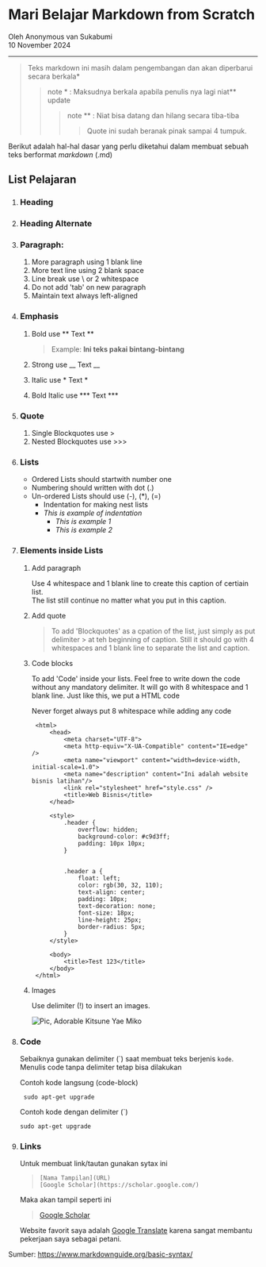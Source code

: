 # Mari Belajar Markdown from Scratch
Oleh Anonymous van Sukabumi  
10 November 2024
***

>Teks markdown ini masih dalam pengembangan dan akan diperbarui secara berkala*
>>note * : Maksudnya berkala apabila penulis nya lagi niat** update
>>> note ** : Niat bisa datang dan hilang secara tiba-tiba
>>>> Quote ini sudah beranak pinak sampai 4 tumpuk.

Berikut adalah hal-hal dasar yang perlu diketahui dalam membuat sebuah teks berformat *markdown* (.md)


## List Pelajaran
1. ### Heading
2. ### Heading Alternate
3. ### Paragraph: 
    1. More paragraph using 1 blank line
    1. More text line using 2 blank space
    1. Line break use \ or 2 whitespace
    1. Do not add 'tab' on new paragraph
    1. Maintain text always left-aligned
    
4. ### Emphasis 
    1. Bold use ** Text **

        > Example: **Ini teks pakai bintang-bintang**

    1. Strong use __ Text __
    1. Italic use  * Text *
    1. Bold Italic use *** Text ***

5.  ### Quote 
    1. Single Blockquotes use >
    1. Nested Blockquotes use >>>

6. ### Lists
    + Ordered Lists should startwith number one
    + Numbering should written with dot (.)
    + Un-ordered Lists should use (-), (*), (=)
        + Indentation for making nest lists
        + *This is example of indentation*
            + *This is example 1*
            * *This is example 2*
7. ### Elements inside Lists
    1. Add paragraph

        Use 4 whitespace and 1 blank line to create this caption of certiain list.\
        The list still continue no matter what you put in this caption.  

    1. Add quote

        > To add 'Blockquotes' as a cpation of the list, just simply as put delimiter > at teh beginning of caption. Still it should go with 4 whitespaces and 1 blank line to separate the list and caption.

    1. Code blocks

        To add 'Code' inside your lists. Feel free to write down the code without any mandatory delimiter. It will go with 8 whitespace and 1 blank line. Just like this, we put a HTML code

        Never forget always put 8 whitespace while adding any code 

            <html>
                <head>
                    <meta charset="UTF-8">
                    <meta http-equiv="X-UA-Compatible" content="IE=edge" />
                    <meta name="viewport" content="width=device-width, initial-scale=1.0">
                    <meta name="description" content="Ini adalah website bisnis latihan"/>
                    <link rel="stylesheet" href="style.css" />
                    <title>Web Bisnis</title>
                </head>

                <style>
                    .header {
                        overflow: hidden;
                        background-color: #c9d3ff;
                        padding: 10px 10px;
                    }


                    .header a {
                        float: left;
                        color: rgb(30, 32, 110);
                        text-align: center;
                        padding: 10px;
                        text-decoration: none;
                        font-size: 18px;
                        line-height: 25px;
                        border-radius: 5px;
                    }
                </style>

                <body>
                    <title>Test 123</title>
                </body>
            </html>

    1. Images

        Use delimiter (!) to insert an images. 
            
        ![Pic, Adorable Kitsune Yae Miko](https://images-wixmp-ed30a86b8c4ca887773594c2.wixmp.com/f/7dfc1495-12d2-4c9a-9ebe-96eefc3d9164/dfi2rgr-f93f00d7-8880-4004-bb32-a7fd3b6e5b0c.png/v1/fill/w_1280,h_1280,q_80,strp/yae_miko_kitsune_form_by_adartsonx_dfi2rgr-fullview.jpg?token=eyJ0eXAiOiJKV1QiLCJhbGciOiJIUzI1NiJ9.eyJzdWIiOiJ1cm46YXBwOjdlMGQxODg5ODIyNjQzNzNhNWYwZDQxNWVhMGQyNmUwIiwiaXNzIjoidXJuOmFwcDo3ZTBkMTg4OTgyMjY0MzczYTVmMGQ0MTVlYTBkMjZlMCIsIm9iaiI6W1t7ImhlaWdodCI6Ijw9MTI4MCIsInBhdGgiOiJcL2ZcLzdkZmMxNDk1LTEyZDItNGM5YS05ZWJlLTk2ZWVmYzNkOTE2NFwvZGZpMnJnci1mOTNmMDBkNy04ODgwLTQwMDQtYmIzMi1hN2ZkM2I2ZTViMGMucG5nIiwid2lkdGgiOiI8PTEyODAifV1dLCJhdWQiOlsidXJuOnNlcnZpY2U6aW1hZ2Uub3BlcmF0aW9ucyJdfQ.-2AwNa_Ghf7w0lNZaU7wvqtoiAYUGZCZq-bftpVyKG8)

8. ### Code
    
    Sebaiknya gunakan delimiter (`) saat membuat teks berjenis ``kode``. Menulis code tanpa delimiter tetap bisa dilakukan

    Contoh kode langsung (code-block)

        sudo apt-get upgrade

    Contoh kode dengan delimiter (`)

    `sudo apt-get upgrade`

9. ### Links

    Untuk membuat link/tautan gunakan sytax ini  
    
   >`[Nama Tampilan](URL)`  
    >`[Google Scholar](https://scholar.google.com/)`

    Maka akan tampil seperti ini 
    
   > [Google Scholar](https://scholar.google.com/)

    Website favorit saya adalah [Google Translate](https://translate/google.com) karena sangat membantu pekerjaan saya sebagai petani.


Sumber:
<https://www.markdownguide.org/basic-syntax/>
